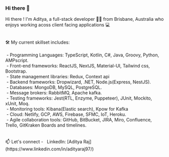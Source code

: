 ### Hi there 👋

<!--
**adiraj297/adiraj297** is a ✨ _special_ ✨ repository because its `README.md` (this file) appears on your GitHub profile.

Here are some ideas to get you started:

- 🔭 I’m currently working on ...
- 🌱 I’m currently learning ...
- 👯 I’m looking to collaborate on ...
- 🤔 I’m looking for help with ...
- 💬 Ask me about ...
- 📫 How to reach me: ...
- 😄 Pronouns: ...
- ⚡ Fun fact: ...
-->

<!-- <p align="center"> -->
Hi there ! I'm Aditya, a full-stack developer 👨‍💻 from Brisbane, Australia who enjoys working acoss client facing applications :computer: 
<!--  </p> -->
 <br/>
🛠 My current skillset includes:  <br/>
 <br/>
&nbsp;- Programming Languages: TypeScript, Kotlin, C#, Java, Groovy, Python, AMPscript. <br/>
&nbsp;- Front-end frameworks: ReactJS, NextJS, Material-UI, Tailwind css, Bootstrap. <br/>
&nbsp;- State management libraries: Redux, Context api <br/>
&nbsp;- Backend frameworks: Dropwizard, .NET, Node.js(Express, NestJS). <br/>
&nbsp;- Databases: MongoDB, MySQL, PostgreSQL. <br/>
&nbsp;- Message brokers: RabbitMQ, Apache kafka. <br/>
&nbsp;- Testing frameworks: Jest(RTL, Enzyme, Puppeteer), JUnit, Mockito, xUnit, Moq. <br/>
&nbsp;- Monitoring tools: Kibana(Elastic search), Kpow for Kafka <br/>
&nbsp;- Cloud: Netlify, GCP, AWS, Firebase, SFMC, IoT, Heroku. <br/>
&nbsp;- Agile collaboration tools: GitHub, BitBucket, JIRA, Miro, Confluence, Trello, GitKraken Boards and timelines. <br/>

 <br/>
 
 <br/>
📫 Let's connect - 
&nbsp;&nbsp;LinkedIn: [Aditya Raj](https://www.linkedin.com/in/adityaraj97/) <br/>



